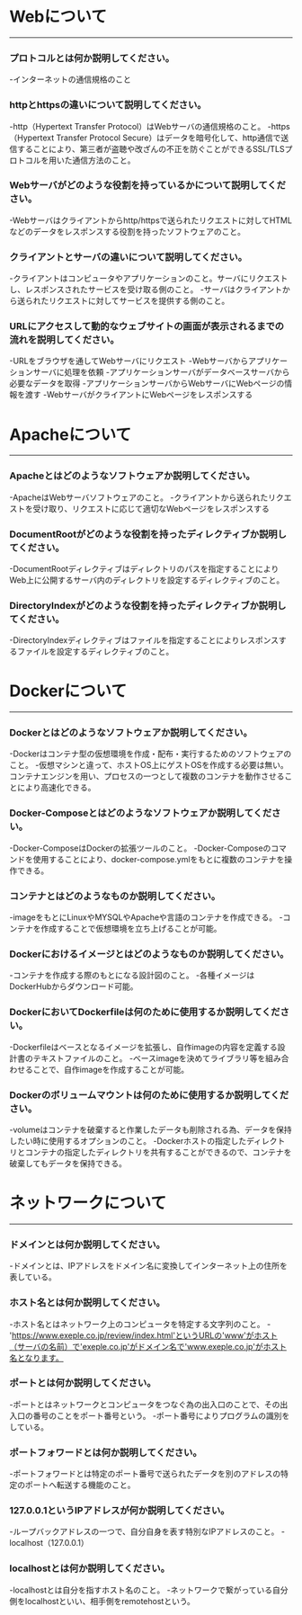# Webについて
---
### プロトコルとは何か説明してください。
-インターネットの通信規格のこと


### httpとhttpsの違いについて説明してください。
-http（Hypertext Transfer Protocol）はWebサーバの通信規格のこと。
-https（Hypertext Transfer Protocol Secure）はデータを暗号化して、http通信で送信することにより、第三者が盗聴や改ざんの不正を防ぐことができるSSL/TLSプロトコルを用いた通信方法のこと。


### Webサーバがどのような役割を持っているかについて説明してください。
-Webサーバはクライアントからhttp/httpsで送られたリクエストに対してHTMLなどのデータをレスポンスする役割を持ったソフトウェアのこと。


### クライアントとサーバの違いについて説明してください。
-クライアントはコンピュータやアプリケーションのこと。サーバにリクエストし、レスポンスされたサービスを受け取る側のこと。
-サーバはクライアントから送られたリクエストに対してサービスを提供する側のこと。


### URLにアクセスして動的なウェブサイトの画面が表示されるまでの流れを説明してください。
-URLをブラウザを通してWebサーバにリクエスト
-Webサーバからアプリケーションサーバに処理を依頼
-アプリケーションサーバがデータベースサーバから必要なデータを取得
-アプリケーションサーバからWebサーバにWebページの情報を渡す
-WebサーバがクライアントにWebページをレスポンスする



# Apacheについて
---
### Apacheとはどのようなソフトウェアか説明してください。
-ApacheはWebサーバソフトウェアのこと。
-クライアントから送られたリクエストを受け取り、リクエストに応じて適切なWebページをレスポンスする


### DocumentRootがどのような役割を持ったディレクティブか説明してください。
-DocumentRootディレクティブはディレクトリのパスを指定することによりWeb上に公開するサーバ内のディレクトリを設定するディレクティブのこと。


### DirectoryIndexがどのような役割を持ったディレクティブか説明してください。
-DirectoryIndexディレクティブはファイルを指定することによりレスポンスするファイルを設定するディレクティブのこと。


# Dockerについて
---
### Dockerとはどのようなソフトウェアか説明してください。
-Dockerはコンテナ型の仮想環境を作成・配布・実行するためのソフトウェアのこと。
-仮想マシンと違って、ホストOS上にゲストOSを作成する必要は無い。コンテナエンジンを用い、プロセスの一つとして複数のコンテナを動作させることにより高速化できる。


### Docker-Composeとはどのようなソフトウェアか説明してください。
-Docker-ComposeはDockerの拡張ツールのこと。
-Docker-Composeのコマンドを使用することにより、docker-compose.ymlをもとに複数のコンテナを操作できる。


### コンテナとはどのようなものか説明してください。
-imageをもとにLinuxやMYSQLやApacheや言語のコンテナを作成できる。
-コンテナを作成することで仮想環境を立ち上げることが可能。


### Dockerにおけるイメージとはどのようなものか説明してください。
-コンテナを作成する際のもとになる設計図のこと。
-各種イメージはDockerHubからダウンロード可能。


### DockerにおいてDockerfileは何のために使用するか説明してください。
-Dockerfileはベースとなるイメージを拡張し、自作imageの内容を定義する設計書のテキストファイルのこと。
-ベースimageを決めてライブラリ等を組み合わせることで、自作imageを作成することが可能。


### Dockerのボリュームマウントは何のために使用するか説明してください。
-volumeはコンテナを破棄すると作業したデータも削除される為、データを保持したい時に使用するオプションのこと。
-Dockerホストの指定したディレクトリとコンテナの指定したディレクトリを共有することができるので、コンテナを破棄してもデータを保持できる。



# ネットワークについて
---
### ドメインとは何か説明してください。
-ドメインとは、IPアドレスをドメイン名に変換してインターネット上の住所を表している。


### ホスト名とは何か説明してください。
-ホスト名とはネットワーク上のコンピュータを特定する文字列のこと。
-'https://www.exeple.co.jp/review/index.html'というURLの'www'がホスト（サーバの名前）で'exeple.co.jp'がドメイン名で'www.exeple.co.jp'がホスト名となります。


### ポートとは何か説明してください。
-ポートとはネットワークとコンピュータをつなぐ為の出入口のことで、その出入口の番号のことをポート番号という。
-ポート番号によりプログラムの識別をしている。


### ポートフォワードとは何か説明してください。
-ポートフォワードとは特定のポート番号で送られたデータを別のアドレスの特定のポートへ転送する機能のこと。


### 127.0.0.1というIPアドレスが何か説明してください。
-ループバックアドレスの一つで、自分自身を表す特別なIPアドレスのこと。
-localhost（127.0.0.1）


### localhostとは何か説明してください。
-localhostとは自分を指すホスト名のこと。
-ネットワークで繋がっている自分側をlocalhostといい、相手側をremotehostという。




<!-- test commit -->